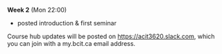 **Week 2** (Mon 22:00)  
- posted introduction & first seminar

Course hub updates will be posted on https://acit3620.slack.com, which you
can join with a my.bcit.ca email address.